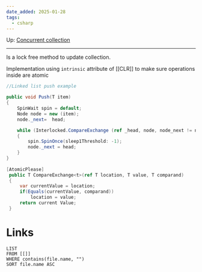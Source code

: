 ```yaml
---
date_added: 2025-01-28
tags:
  - csharp
---
```

Up: [Concurrent collection](Concurrent%20collection.md)
___
Is a lock free method to update collection.

Implementation using `intrinsic` attribute of [[CLR]] to make sure operations inside are atomic
```cs
//Linked list push example

public void Push(T item)
{
	SpinWait spin = default;
	Node node = new (item);
	node._next=  head;

	while (Interlocked.CompareExchange (ref _head, node, node_next != node._next)
	{
		spin.SpinOnce(sleep1Threshold: -1);
		node._next = head;
	}
}
		   
[AtomicPlease]
 public T CompareExchange<t>(ref T location, T value, T comparand)
 {
	 var currentValue = location;
	 if(Equals(currentValue, comparand))
		 location = value;
	 return current Value;
 }
```
# Links
```dataview
LIST
FROM [[]]
WHERE contains(file.name, "")
SORT file.name ASC
```
